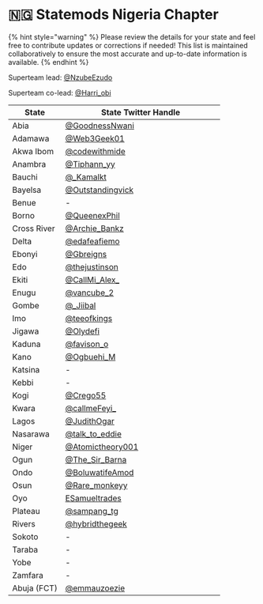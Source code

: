 # 🇳🇬 Statemods Nigeria Chapter

{% hint style="warning" %}
Please review the details for your state and feel free to contribute updates or corrections if needed! This list is maintained collaboratively to ensure the most accurate and up-to-date information is available.
{% endhint %}

Superteam lead:   [@NzubeEzudo](https://x.com/NzubeEzudo)

Superteam co-lead: [@Harri\_obi](https://x.com/Harri_obi)

<table><thead><tr><th>State</th><th width="305.3333333333333">State Twitter Handle</th></tr></thead><tbody><tr><td>Abia</td><td><a href="http://x.com/GoodnessNwani">@GoodnessNwani</a></td></tr><tr><td>Adamawa</td><td><a href="http://x.com/Web3Geek01">@Web3Geek01</a></td></tr><tr><td>Akwa Ibom</td><td><a href="https://x.com/codewithmide">@codewithmide</a></td></tr><tr><td>Anambra</td><td><a href="https://x.com/Tiphann_yy">@Tiphann_yy</a></td></tr><tr><td>Bauchi</td><td><a href="http://x.com/_Kamalkt">@_Kamalkt</a></td></tr><tr><td>Bayelsa</td><td><a href="http://x.com/Outstandingvick">@Outstandingvick</a></td></tr><tr><td>Benue</td><td>-</td></tr><tr><td>Borno</td><td><a href="https://x.com/QueenexPhil">@QueenexPhil</a></td></tr><tr><td>Cross River</td><td><a href="https://x.com/Archie_Bankz">@Archie_Bankz</a></td></tr><tr><td>Delta</td><td><a href="http://x.com/edafeafiemo">@edafeafiemo</a></td></tr><tr><td>Ebonyi</td><td><a href="http://x.com/Gbreigns">@Gbreigns</a></td></tr><tr><td>Edo</td><td><a href="https://x.com/thejustinson">@thejustinson</a></td></tr><tr><td>Ekiti</td><td><a href="https://x.com/CallMi_Alex_">@CallMi_Alex_</a></td></tr><tr><td>Enugu</td><td><a href="https://x.com/vancube_2">@vancube_2</a></td></tr><tr><td>Gombe</td><td><a href="http://x.com/_Jiibal">@_Jiibal</a></td></tr><tr><td>Imo</td><td><a href="https://x.com/teeofkings">@teeofkings</a></td></tr><tr><td>Jigawa</td><td><a href="https://x.com/Olydefi">@Olydefi</a></td></tr><tr><td>Kaduna</td><td><a href="https://x.com/favison_o">@favison_o</a></td></tr><tr><td>Kano</td><td><a href="https://x.com/Ogbuehi_M">@Ogbuehi_M</a></td></tr><tr><td>Katsina</td><td>-</td></tr><tr><td>Kebbi</td><td>-</td></tr><tr><td>Kogi</td><td><a href="http://x.com/Crego55">@Crego55</a></td></tr><tr><td>Kwara</td><td><a href="http://x.com/callmeFeyi_">@callmeFeyi_</a></td></tr><tr><td>Lagos</td><td><a href="https://x.com/JudithOgar">@JudithOgar</a></td></tr><tr><td>Nasarawa</td><td><a href="https://x.com/talk_to_eddie">@talk_to_eddie</a></td></tr><tr><td>Niger</td><td><a href="https://x.com/Atomictheory001">@Atomictheory001</a></td></tr><tr><td>Ogun</td><td><a href="https://x.com/The_Sir_Barna">@The_Sir_Barna</a></td></tr><tr><td>Ondo</td><td><a href="https://x.com/BoluwatifeAmod">@BoluwatifeAmod</a></td></tr><tr><td>Osun</td><td><a href="http://x.com/Rare_monkeyy">@Rare_monkeyy</a></td></tr><tr><td>Oyo</td><td><a href="https://x.com/ESamueltrades">ESamueltrades</a></td></tr><tr><td>Plateau</td><td><a href="https://x.com/sampang_tg">@sampang_tg</a></td></tr><tr><td>Rivers</td><td><a href="https://x.com/hybridthegeek">@hybridthegeek</a></td></tr><tr><td>Sokoto</td><td>-</td></tr><tr><td>Taraba</td><td>-</td></tr><tr><td>Yobe</td><td>-</td></tr><tr><td>Zamfara</td><td>-</td></tr><tr><td>Abuja (FCT)</td><td><a href="https://x.com/Emmauzoezie">@emmauzoezie</a></td></tr></tbody></table>
